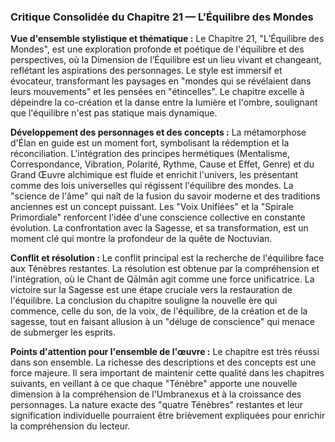 ### Critique Consolidée du Chapitre 21 — L’Équilibre des Mondes

**Vue d'ensemble stylistique et thématique :**
Le Chapitre 21, "L’Équilibre des Mondes", est une exploration profonde et poétique de l'équilibre et des perspectives, où la Dimension de l’Équilibre est un lieu vivant et changeant, reflétant les aspirations des personnages. Le style est immersif et évocateur, transformant les paysages en "mondes qui se révélaient dans leurs mouvements" et les pensées en "étincelles". Le chapitre excelle à dépeindre la co-création et la danse entre la lumière et l'ombre, soulignant que l'équilibre n'est pas statique mais dynamique.

**Développement des personnages et des concepts :**
La métamorphose d'Élan en guide est un moment fort, symbolisant la rédemption et la réconciliation. L'intégration des principes hermétiques (Mentalisme, Correspondance, Vibration, Polarité, Rythme, Cause et Effet, Genre) et du Grand Œuvre alchimique est fluide et enrichit l'univers, les présentant comme des lois universelles qui régissent l'équilibre des mondes. La "science de l'âme" qui naît de la fusion du savoir moderne et des traditions anciennes est un concept puissant. Les "Voix Unifiées" et la "Spirale Primordiale" renforcent l'idée d'une conscience collective en constante évolution. La confrontation avec la Sagesse, et sa transformation, est un moment clé qui montre la profondeur de la quête de Noctuvian.

**Conflit et résolution :**
Le conflit principal est la recherche de l'équilibre face aux Ténèbres restantes. La résolution est obtenue par la compréhension et l'intégration, où le Chant de Qālmān agit comme une force unificatrice. La victoire sur la Sagesse est une étape cruciale vers la restauration de l'équilibre. La conclusion du chapitre souligne la nouvelle ère qui commence, celle du son, de la voix, de l'équilibre, de la création et de la sagesse, tout en faisant allusion à un "déluge de conscience" qui menace de submerger les esprits.

**Points d'attention pour l'ensemble de l'œuvre :**
Le chapitre est très réussi dans son ensemble. La richesse des descriptions et des concepts est une force majeure. Il sera important de maintenir cette qualité dans les chapitres suivants, en veillant à ce que chaque "Ténèbre" apporte une nouvelle dimension à la compréhension de l'Umbranexus et à la croissance des personnages. La nature exacte des "quatre Ténèbres" restantes et leur signification individuelle pourraient être brièvement expliquées pour enrichir la compréhension du lecteur.
